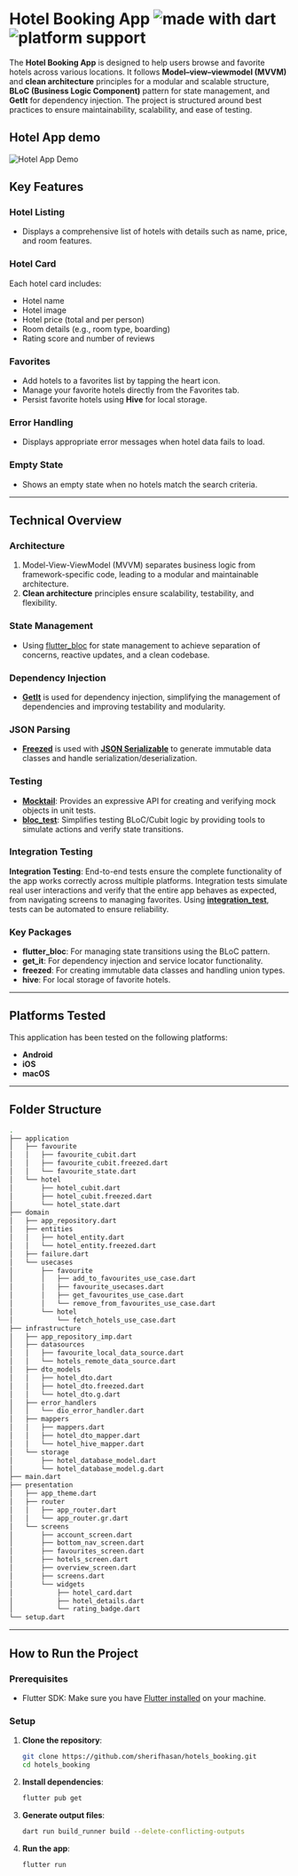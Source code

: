 # Hotel Booking App <img src="https://img.shields.io/badge/made%20with-dart-blue.svg" alt="made with dart"> <img src="https://img.shields.io/badge/platform-android%20|%20iOS%20|%20macOS-green" alt="platform support">

The **Hotel Booking App** is designed to help users browse and favorite hotels across various locations. It follows **Model–view–viewmodel (MVVM)** and **clean architecture** principles for a modular and scalable structure, **BLoC (Business Logic Component)** pattern for state management, and **GetIt** for dependency injection. The project is structured around best practices to ensure maintainability, scalability, and ease of testing.

## Hotel App demo
![Hotel App Demo](demo/demo.gif)

## Key Features

### Hotel Listing
- Displays a comprehensive list of hotels with details such as name, price, and room features.

### Hotel Card
Each hotel card includes:
- Hotel name
- Hotel image
- Hotel price (total and per person)
- Room details (e.g., room type, boarding)
- Rating score and number of reviews

### Favorites
- Add hotels to a favorites list by tapping the heart icon.
- Manage your favorite hotels directly from the Favorites tab.
- Persist favorite hotels using **Hive** for local storage.

### Error Handling
- Displays appropriate error messages when hotel data fails to load.

### Empty State
- Shows an empty state when no hotels match the search criteria.

---

## Technical Overview

### Architecture

1. Model-View-ViewModel (MVVM) separates business logic from framework-specific code, leading to a modular and maintainable architecture.
2. **Clean architecture** principles ensure scalability, testability, and flexibility.

### State Management

- Using [flutter_bloc](https://pub.dev/packages/flutter_bloc) for state management to achieve separation of concerns, reactive updates, and a clean codebase.

### Dependency Injection

- **[GetIt](https://pub.dev/packages/get_it)** is used for dependency injection, simplifying the management of dependencies and improving testability and modularity.

### JSON Parsing

- **[Freezed](https://pub.dev/packages/freezed)** is used with **[JSON Serializable](https://pub.dev/packages/json_serializable)** to generate immutable data classes and handle serialization/deserialization.

### Testing

- **[Mocktail](https://pub.dev/packages/mocktail)**: Provides an expressive API for creating and verifying mock objects in unit tests.
- **[bloc_test](https://pub.dev/packages/bloc_test)**: Simplifies testing BLoC/Cubit logic by providing tools to simulate actions and verify state transitions.

### Integration Testing
**Integration Testing**: End-to-end tests ensure the complete functionality of the app works correctly across multiple platforms. Integration tests simulate real user interactions and verify that the entire app behaves as expected, from navigating screens to managing favorites. Using **[integration_test](https://pub.dev/packages/integration_test)**, tests can be automated to ensure reliability.

### Key Packages

- **flutter_bloc**: For managing state transitions using the BLoC pattern.
- **get_it**: For dependency injection and service locator functionality.
- **freezed**: For creating immutable data classes and handling union types.
- **hive**: For local storage of favorite hotels.

---

## Platforms Tested

This application has been tested on the following platforms:

- **Android**
- **iOS**
- **macOS**

---

## Folder Structure

```bash
.
├── application
│   ├── favourite
│   │   ├── favourite_cubit.dart
│   │   ├── favourite_cubit.freezed.dart
│   │   └── favourite_state.dart
│   └── hotel
│       ├── hotel_cubit.dart
│       ├── hotel_cubit.freezed.dart
│       └── hotel_state.dart
├── domain
│   ├── app_repository.dart
│   ├── entities
│   │   ├── hotel_entity.dart
│   │   └── hotel_entity.freezed.dart
│   ├── failure.dart
│   └── usecases
│       ├── favourite
│       │   ├── add_to_favourites_use_case.dart
│       │   ├── favourite_usecases.dart
│       │   ├── get_favourites_use_case.dart
│       │   └── remove_from_favourites_use_case.dart
│       └── hotel
│           └── fetch_hotels_use_case.dart
├── infrastructure
│   ├── app_repository_imp.dart
│   ├── datasources
│   │   ├── favourite_local_data_source.dart
│   │   └── hotels_remote_data_source.dart
│   ├── dto_models
│   │   ├── hotel_dto.dart
│   │   ├── hotel_dto.freezed.dart
│   │   └── hotel_dto.g.dart
│   ├── error_handlers
│   │   └── dio_error_handler.dart
│   ├── mappers
│   │   ├── mappers.dart
│   │   ├── hotel_dto_mapper.dart
│   │   └── hotel_hive_mapper.dart
│   └── storage
│       ├── hotel_database_model.dart
│       └── hotel_database_model.g.dart
├── main.dart
├── presentation
│   ├── app_theme.dart
│   ├── router
│   │   ├── app_router.dart
│   │   └── app_router.gr.dart
│   └── screens
│       ├── account_screen.dart
│       ├── bottom_nav_screen.dart
│       ├── favourites_screen.dart
│       ├── hotels_screen.dart
│       ├── overview_screen.dart
│       ├── screens.dart
│       └── widgets
│           ├── hotel_card.dart
│           ├── hotel_details.dart
│           └── rating_badge.dart
└── setup.dart

```

---

## How to Run the Project

### Prerequisites

- Flutter SDK: Make sure you have [Flutter installed](https://flutter.dev/docs/get-started/install) on your machine.

### Setup

1. **Clone the repository**:
   ```bash
   git clone https://github.com/sherifhasan/hotels_booking.git
   cd hotels_booking
   ```

2. **Install dependencies**:
   ```bash
   flutter pub get
   ```

3. **Generate output files**:
   ```bash
   dart run build_runner build --delete-conflicting-outputs
   ```

4. **Run the app**:
   ```bash
   flutter run
   ```

